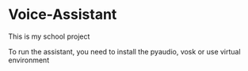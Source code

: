 # Voice-Assistant
This is my school project

To run the assistant, you need to install the pyaudio, vosk or use virtual environment
